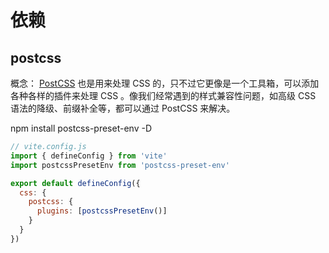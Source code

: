 # 依赖

## postcss

概念： [PostCSS](https://so.csdn.net/so/search?q=PostCSS&spm=1001.2101.3001.7020) 也是用来处理 CSS 的，只不过它更像是一个工具箱，可以添加各种各样的插件来处理 CSS 。像我们经常遇到的样式兼容性问题，如高级 CSS 语法的降级、前缀补全等，都可以通过 PostCSS 来解决。 

 npm install postcss-preset-env -D 

```js
// vite.config.js
import { defineConfig } from 'vite'
import postcssPresetEnv from 'postcss-preset-env'

export default defineConfig({
  css: {
    postcss: {
      plugins: [postcssPresetEnv()]
    }
  }
})
```

